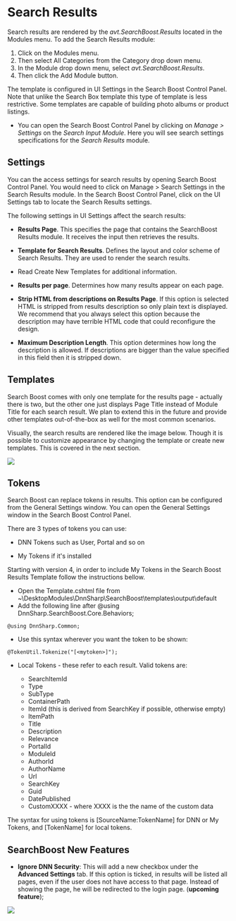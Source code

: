 # Search Results

Search results are rendered by the *avt.SearchBoost.Results* located in the Modules menu. To add the Search Results module:

1. Click on the Modules menu.
2. Then select All Categories from the Category drop down menu.
3. In the Module drop down menu, select _avt.SearchBoost.Results_.
4. Then click the Add Module button.

The template is configured in UI Settings in the Search Boost Control Panel. Note that unlike the Search Box template this type of template is less restrictive. Some templates are capable of building photo albums or product listings.

* You can open the Search Boost Control Panel by clicking on _Manage > Settings_ on the _Search Input Module_. Here you will see search settings specifications for the _Search Results_ module.

## Settings

You can the access settings for search results by opening Search Boost Control Panel. You would need to click on Manage > Search Settings in the Search Results module. In the Search Boost Control Panel, click on the UI Settings tab to locate the Search Results settings.

The following settings in UI Settings affect the search results:

* **Results Page**. This specifies the page that contains the SearchBoost Results module. It receives the input then retrieves the results.

* **Template for Search Results**. Defines the layout and color scheme of Search Results. They are used to render the search results.
* Read Create New Templates for additional information.

* **Results per page**. Determines how many results appear on each page.

* **Strip HTML from descriptions on Results Page**. If this option is selected HTML is stripped from results description so only plain text is displayed. We recommend that you always select this option because the description may have terrible HTML code that could reconfigure the design.

* **Maximum Description Length**. This option determines how long the description is allowed. If descriptions are bigger than the value specified in this field then it is stripped down.

## Templates

Search Boost comes with only one template for the results page - actually there is two, but the other one just displays Page Title instead of Module Title for each search result. We plan to extend this in the future and provide other templates out-of-the-box as well for the most common scenarios.

Visually, the search results are rendered like the image below. Though it is possible to customize appearance by changing the template or create new templates. This is covered in the next section. 

![](/search-boost/customize-appearance/assets/search-results.png)

## Tokens

Search Boost can replace tokens in results. This option can be configured from the General Settings window. You can open the General Settings window in the Search Boost Control Panel.

There are 3 types of tokens you can use:
* DNN Tokens such as User, Portal and so on

* My Tokens if it's installed

Starting with version 4, in order to include My Tokens in the Search Boost Results Template follow the instructions bellow.
  
  * Open the Template.cshtml file from ~\DesktopModules\DnnSharp\SearchBoost\templates\output\default
  * Add the following line after @using DnnSharp.SearchBoost.Core.Behaviors; 
```
@using DnnSharp.Common;
```
  * Use this syntax wherever you want the token to be shown:
```
@TokenUtil.Tokenize("[<mytoken>]");
 ```

* Local Tokens - these refer to each result. Valid tokens are:

  * SearchItemId
  * Type
  * SubType
  * ContainerPath
  * ItemId (this is derived from SearchKey if possible, otherwise empty)
  * ItemPath
  * Title
  * Description
  * Relevance
  * PortalId
  * ModuleId
  * AuthorId
  * AuthorName
  * Url
  * SearchKey
  * Guid
  * DatePublished
  * CustomXXXX - where XXXX is the the name of the custom data
  
The syntax for using tokens is [SourceName:TokenName] for DNN or My Tokens, and [TokenName] for local tokens.

## SearchBoost New Features

* **Ignore DNN Security**: This will add a new checkbox under the **Advanced Settings** tab. If this option is ticked, in results will be listed all pages, even if the user does not have access to that page. Instead of showing the page, he will be redirected to the login page. \(**upcoming feature**\);

![](/search-boost/customize-appearance/assets/ignore_dnn_security.png)
